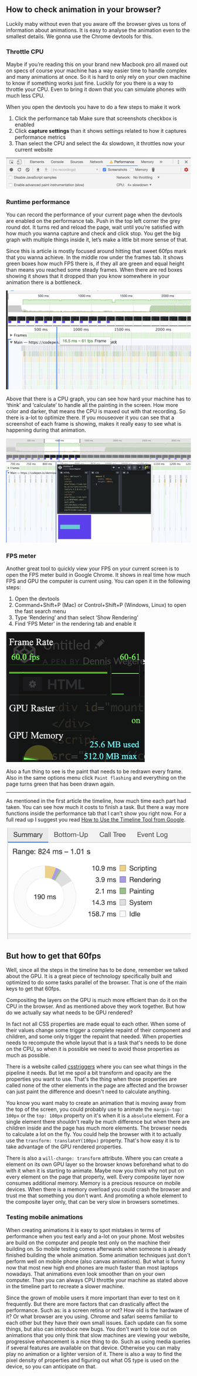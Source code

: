 ## How to check animation in your browser?

Luckily maby without even that you aware off the browser gives us tons of information about animations. It is easy to analyse the animation even to the smallest details. We gonna use the Chrome devtools for this.

### Throttle CPU

Maybe if you’re reading this on your brand new Macbook pro all maxed out on specs of course your machine has a way easier time to handle complex and many animations at once. So it is hard to only rely on your own machine to know if something works just fine. Luckily for you there is a way to throttle your CPU. Even to bring it down that you can simulate phones with much less CPU.

When you open the devtools you have to do a few steps to make it work

1. Click the performance tab
   Make sure that screenshots checkbox is enabled
2. Click **capture settings** than it shows settings related to how it captures performance metrics
3. Than select the CPU and select the 4x slowdown, it throttles now your current website

![Throttle](throttle.png "Layer")

### Runtime performance

You can record the performance of your current page when the devtools are enabled on the performance tab. Push in the top left corner the grey round dot. It turns red and reload the page, wait until you’re satisfied with how much you wanna capture and check and click stop. You get the big graph with multiple things inside it, let’s make a little bit more sense of that.

Since this is article is mostly focused around hitting that sweet 60fps mark that you wanna achieve. In the middle row under the frames tab. It shows green boxes how much FPS there is, if they all are green and equal height than means you reached some steady frames. When there are red boxes showing it shows that it dropped than you know somewhere in your animation there is a bottleneck.

![FPS meter](fps-meter.png "Layer")

Above that there is a CPU graph, you can see how hard your machine has to ‘think’ and ‘calculate’ to handle all the painting in the screen. How more color and darker, that means the CPU is maxed out with that recording. So there is a-lot to optimize there. If you mouseover it you can see that a screenshot of each frame is showing, makes it really easy to see what is happening during that animation.

![CPU-graph](cpu-graph.png "Layer")

### FPS meter

Another great tool to quickly view your FPS on your current screen is to open the FPS meter build in Google Chrome. It shows in real time how much FPS and GPU the computer is current using. You can open it in the following steps:

1. Open the devtools
2. Command+Shift+P (Mac) or Control+Shift+P (Windows, Linux) to open the fast search menu
3. Type ‘Rendering’ and than select ‘Show Rendering’
4. Find ‘FPS Meter’ in the rendering tab and enable it

![FPS-meter](fps-meter-2.png "Layer")

Also a fun thing to see is the paint that needs to be redrawn every frame. Also in the same options menu click `Paint flashing` and everything on the page turns green that has been drawn again.

---

As mentioned in the first article the timeline, how much time each part had taken. You can see how much it costs to finish a task. But there a way more functions inside the performance tab that I can’t show you right now. For a full read up I suggest you read [How to Use the Timeline Tool from Google](https://developers.google.com/web/tools/chrome-devtools/evaluate-performance/timeline-tool).

![CPU-graph](timeline.png "Layer")

## But how to get that 60fps

Well, since all the steps in the timeline has to be done, remember we talked about the GPU. It is a great piece of technology specifically built and optimized to do some tasks parallel of the browser. That is one of the main keys to get that 60fps.

Compositing the layers on the GPU is much more efficient than do it on the CPU in the browser. And as mentioned above they work together. But how do we actually say what needs to be GPU rendered?

In fact not all CSS properties are made equal to each other. When some of their values change some trigger a complete repaint of their component and children, and some only trigger the repaint that needed. When properties needs to recompute the whole layout that is a task that's needs to be done on the CPU, so when it is possible we need to avoid those properties as much as possible.

There is a website called [csstriggers](https://csstriggers.com/) where you can see what things in the pipeline it needs. But let me spoil a bit transform and opacity are the properties you want to use. That's the thing when those properties are called none of the other elements in the page are affected and the browser can just paint the difference and doesn't need to calculate anything.

You know you want maby to create an animation that is moving away from the top of the screen, you could probably use to animate the `margin-top: 100px` or the `top: 100px` property on it's when it is a `absolute` element. For a single element there shouldn't really be much difference but when there are children inside and the page has much more elements. The browser needs to calculate a lot on the fly. You could help the browser with it to actually use the `transform: translateY(100px)` property. That's how easy it is to take advantage of the GPU rendered properties.

There is also a `will-change: transform` attribute. Where you can create a element on its own GPU layer so the browser knows beforehand what to do with it when it is starting to animate. Maybe now you think why not put on every element on the page that property, well. Every composite layer now consumes additional memory. Memory is a precious resource on mobile devices. When there is a memory overload you could crash the browser and trust me that something you don't want. And promoting a whole element to the composite layer only, that can be very slow in browsers sometimes.

### Testing mobile animations

When creating animations it is easy to spot mistakes in terms of performance when you test early and a-lot on your phone. Most websites are build on the computer and people test only on the machine their building on. So mobile testing comes afterwards when someone is already finished building the whole animation. Some animation techniques just don't perform well on mobile phone (also canvas animations). But what is funny now that most new high end phones are much faster than most laptops nowadays. That animations even look smoother than on your own computer. Than you can always CPU throttle your machine as stated above in the timeline part to recreate a slower machine.

Since the grown of mobile users it more important than ever to test on it frequently. But there are more factors that can drastically affect the performance. Such as: is a screen retina or not? How old is the hardware of it? Or what browser are you using. Chrome and safari seems familiar to each other but they have their own small issues. Each update can fix some things, but also can introduce new bugs. You don't want to lose out on animations that you only think that slow machines are viewing your website, progressive enhancement is a nice thing to do. Such as using media queries if several features are available on that device. Otherwise you can maby play no animation or a lighter version of it. There is also a way to find the pixel density of properties and figuring out what OS type is used on the device, so you can anticipate on that.
